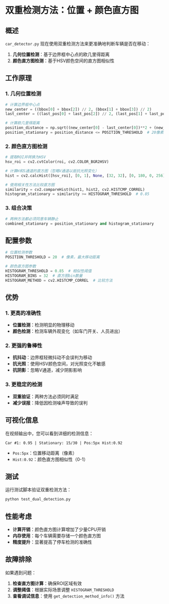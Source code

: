 # 双重检测方法：位置 + 颜色直方图

## 概述

`car_detector.py` 现在使用双重检测方法来更准确地判断车辆是否在移动：

1. **几何位置检测**：基于边界框中心点的欧几里得距离
2. **颜色直方图检测**：基于HSV颜色空间的直方图相似性

## 工作原理

### 1. 几何位置检测
```python
# 计算边界框中心点
new_center = ((bbox[0] + bbox[2]) // 2, (bbox[1] + bbox[3]) // 2)
last_center = ((last_pos[0] + last_pos[2]) // 2, (last_pos[1] + last_pos[3]) // 2)

# 计算欧几里得距离
position_distance = np.sqrt((new_center[0] - last_center[0])**2 + (new_center[1] - last_center[1])**2)
position_stationary = position_distance <= POSITION_THRESHOLD  # 20像素
```

### 2. 颜色直方图检测
```python
# 提取ROI并转换为HSV
hsv_roi = cv2.cvtColor(roi, cv2.COLOR_BGR2HSV)

# 计算H和S通道的直方图（忽略V通道以抵抗光照变化）
hist = cv2.calcHist([hsv_roi], [0, 1], None, [32, 32], [0, 180, 0, 256])

# 使用相关性方法比较直方图
similarity = cv2.compareHist(hist1, hist2, cv2.HISTCMP_CORREL)
histogram_stationary = similarity >= HISTOGRAM_THRESHOLD  # 0.85
```

### 3. 组合决策
```python
# 两种方法都必须同意车辆静止
combined_stationary = position_stationary and histogram_stationary
```

## 配置参数

```python
# 位置检测参数
POSITION_THRESHOLD = 20  # 像素，最大移动距离

# 颜色直方图参数
HISTOGRAM_THRESHOLD = 0.85  # 相似性阈值
HISTOGRAM_BINS = 32  # 直方图bin数量
HISTOGRAM_METHOD = cv2.HISTCMP_CORREL  # 比较方法
```

## 优势

### 1. 更高的准确性
- **位置检测**：检测明显的物理移动
- **颜色检测**：检测车辆外观变化（如车门开关、人员进出）

### 2. 更强的鲁棒性
- **抗抖动**：边界框轻微抖动不会误判为移动
- **抗光照**：使用HSV颜色空间，对光照变化不敏感
- **抗阴影**：忽略V通道，减少阴影影响

### 3. 更稳定的检测
- **双重验证**：两种方法必须同时满足
- **减少误报**：降低因检测噪声导致的误判

## 可视化信息

在视频输出中，您可以看到详细的检测信息：

```
Car #1: 0.95 | Stationary: 15/30 | Pos:5px Hist:0.92
```

- `Pos:5px`：位置移动距离（像素）
- `Hist:0.92`：颜色直方图相似性（0-1）

## 测试

运行测试脚本验证双重检测方法：

```bash
python test_dual_detection.py
```

## 性能考虑

- **计算开销**：颜色直方图计算增加了少量CPU开销
- **内存使用**：每个车辆需要存储一个颜色直方图
- **精度提升**：显著提高了停车检测的准确性

## 故障排除

如果遇到问题：

1. **检查直方图计算**：确保ROI区域有效
2. **调整阈值**：根据实际场景调整 `HISTOGRAM_THRESHOLD`
3. **查看调试信息**：使用 `get_detection_method_info()` 方法 